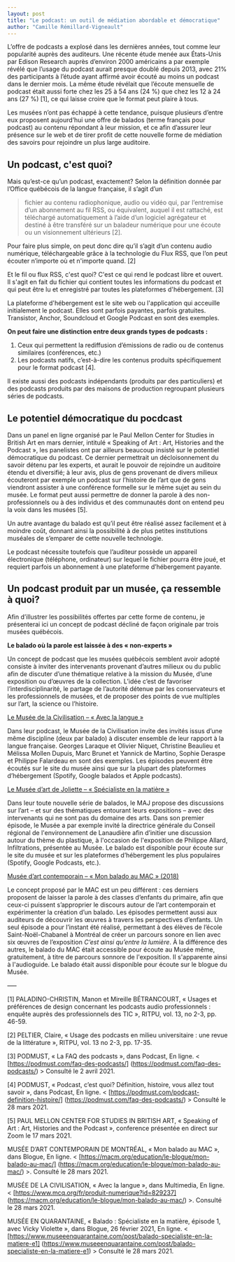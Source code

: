 ```yaml
---
layout: post
title: "Le podcast: un outil de médiation abordable et démocratique"
author: "Camille Rémillard-Vigneault"
---
```


L’offre de podcasts a explosé dans les dernières années, tout comme leur popularité auprès des auditeurs. Une récente étude menée aux États-Unis par Edison Research 
auprès d’environ 2000 américains a par exemple révélé que l’usage du podcast aurait presque doublé depuis 2013, avec 21% des participants à l’étude ayant affirmé 
avoir écouté au moins un podcast dans le dernier mois. La même étude révélait que l’écoute mensuelle de podcast était aussi forte chez les 25 à 54 ans (24 %) que 
chez les 12 à 24 ans (27 %) [1], ce qui laisse croire que le format peut plaire à tous. 

Les musées n’ont pas échappé à cette tendance, puisque plusieurs d’entre eux proposent aujourd’hui une offre de balados (terme français pour podcast) au contenu répondant 
à leur mission, et ce afin d’assurer leur présence sur le web et de tirer profit de cette nouvelle forme de médiation des savoirs pour rejoindre un plus large auditoire. 

## Un podcast, c'est quoi? 

Mais qu’est-ce qu’un podcast, exactement? Selon la définition donnée par l’Office québécois de la langue française, il s’agit d’un 

> fichier au contenu radiophonique, audio ou vidéo qui, par l’entremise d’un abonnement au fil RSS, ou équivalent, auquel il est rattaché, est téléchargé 
automatiquement à l’aide d’un logiciel agrégateur et destiné à être transféré sur un baladeur numérique pour une écoute ou un visionnement ultérieurs [2].

Pour faire plus simple, on peut donc dire qu’il s’agit d’un contenu audio numérique, téléchargeable grâce à la technologie du Flux RSS, que l’on peut écouter n’importe où et n'importe quand. [2]

Et le fil ou flux RSS, c'est quoi? C'est ce qui rend le podcast libre et ouvert. Il s'agit en fait du fichier qui contient toutes les informations du podcast et qui 
peut être lu et enregistré par toutes les plateformes d'hébergement. [3]

La plateforme d'hébergement est le site web ou l'application qui acceuille initialement le podcast. Elles sont parfois payantes, parfois gratuites. Transistor, Anchor, Soundcloud et Google Podcast en sont des exemples. 

**On peut faire une distinction entre deux grands types de podcasts :**
1.	Ceux qui permettent la rediffusion d’émissions de radio ou de contenus similaires (conférences, etc.) 
2.	Les podcasts natifs, c’est-à-dire les contenus produits spécifiquement pour le format podcast [4].

Il existe aussi des podcasts indépendants (produits par des particuliers) et des podcasts produits par des maisons de production regroupant plusieurs séries de podcasts.

## Le potentiel démocratique du pocdcast

Dans un panel en ligne organisé par le Paul Mellon Center for Studies in British Art en mars dernier, intitulé « Speaking of Art : Art, Histories and the Podcast », les 
panelistes ont par ailleurs beaucoup insisté sur le potentiel démocratique du podcast. Ce dernier permettrait un décloisonnement du savoir détenu par les experts, 
et aurait le pouvoir de rejoindre un auditoire étendu et diversifié; à leur avis, plus de gens provenant de divers milieux écouteront par exemple un podcast sur 
l’histoire de l’art que de gens viendront assister à une conférence formelle sur le même sujet au sein du musée. Le format peut aussi permettre de donner la parole 
à des non-professionnels ou à des individus et des communautés dont on entend peu la voix dans les musées [5].

Un autre avantage du balado est qu’il peut être réalisé assez facilement et à moindre coût, donnant ainsi la possibilité à de plus petites institutions muséales de 
s’emparer de cette nouvelle technologie. 

Le podcast nécessite toutefois que l’auditeur possède un appareil électronique (téléphone, ordinateur) sur lequel le fichier pourra être joué, et requiert parfois un 
abonnement à une plateforme d’hébergement payante. 

## Un podcast produit par un musée, ça ressemble à quoi? 

Afin d’illustrer les possibilités offertes par cette forme de contenu, je présenterai ici un concept de podcast décliné de façon originale par trois musées québécois. 

**Le balado où la parole est laissée à des « non-experts »** 

Un concept de podcast que les musées québécois semblent avoir adopté consiste à inviter des intervenants provenant d’autres milieux ou du public afin de discuter d’une 
thématique relative à la mission du Musée, d’une exposition ou d’œuvres de la collection. L’idée c’est de favoriser l’interdisciplinarité, le partage de l’autorité détenue par les conservateurs et les professionnels de musées, et de proposer des points de vue multiples sur l’art, la science ou l’histoire. 

[Le Musée de la Civilisation – « Avec la langue »](https://www.mcq.org/fr/produit-numerique?id=829237)

Dans leur podcast, le Musée de la Civilisation invite des invités issus d’une même discipline (deux par balado) à discuter ensemble de leur rapport à la langue 
française. Georges Laraque et Olivier Niquet, Christine Beaulieu et Mélissa Mollen Dupuis, Marc Brunet et Yannick de Martino, Sophie Deraspe et Philippe Falardeau 
en sont des exemples. Les épisodes peuvent être écoutés sur le site du musée ainsi que sur la plupart des plateformes d’hébergement (Spotify, Google balados et Apple podcasts). 

[Le Musée d’art de Joliette – « Spécialiste en la matière »](https://www.museeenquarantaine.com/post/balado-specialiste-en-la-matiere-e1)

Dans leur toute nouvelle série de balados, le MAJ propose des discussions sur l’art – et sur des thématiques entourant leurs expositions – avec des intervenants qui ne
sont pas du domaine des arts. Dans son premier épisode, le Musée a par exemple invité la directrice générale du Conseil régional de l'environnement de Lanaudière afin 
d’initier une discussion autour du thème du plastique, à l'occasion de l'exposition de Philippe Allard, Infiltrations, présentée au Musée. Le balado est disponible pour 
écoute sur le site du musée et sur les plateformes d’hébergement les plus populaires (Spotify, Google Podcasts, etc.). 

[Musée d’art contemporain – « Mon balado au MAC » (2018)](https://macm.org/education/le-blogue/mon-balado-au-mac/)

Le concept proposé par le MAC est un peu différent : ces derniers proposent de laisser la parole à des classes d’enfants du primaire, afin que ceux-ci puissent s’approprier 
le discours autour de l’art contemporain et expérimenter la création d’un balado. Les épisodes permettent aussi aux auditeurs de découvrir les œuvres à travers les perspectives
d’enfants. Un seul épisode a pour l’instant été réalisé, permettant à des élèves de l’école Saint-Noël-Chabanel à Montréal  de créer un parcours sonore en lien avec six œuvres 
de l’exposition _C’est ainsi qu’entre la lumière_. À la différence des autres, le balado du MAC était accessible pour écoute au Musée même, gratuitement, à titre de parcours sonnore
de l'exposition. Il s'apparente ainsi à l'audioguide. Le balado était aussi disponible pour écoute sur le blogue du Musée. 

–––

[1] PALADINO-CHRISTIN, Manon et Mireille BÉTRANCOURT, « Usages et préférences de design concernant les podcasts audio professionnels : enquête auprès des professionnels des TIC », 
RITPU, vol. 13, no 2-3, pp. 46-59. 

[2] PELTIER, Claire, « Usage des podcasts en milieu universitaire : une revue de la littérature », RITPU, vol. 13 no 2-3, pp. 17-35. 

[3] PODMUST, « La FAQ des podcasts », dans Podcast, En ligne. < [https://podmust.com/faq-des-podcasts/] (https://podmust.com/faq-des-podcasts/) > Consulté le 2 avril 2021.

[4] PODMUST, « Podcast, c’est quoi? Définition, histoire, vous allez tout savoir », dans Podcast, En ligne. 
< [https://podmust.com/podcast-definition-histoire/] (https://podmust.com/faq-des-podcasts/) > Consulté le 28 mars 2021. 

[5] PAUL MELLON CENTER FOR STUDIES IN BRITISH ART, « Speaking of Art : Art, Histories and the Podcast », conference présentée en direct sur Zoom le 17 mars 2021.  

MUSÉE D’ART CONTEMPORAIN DE MONTRÉAL, « Mon balado au MAC », dans Blogue, En ligne. < [https://macm.org/education/le-blogue/mon-balado-au-mac/] 
(https://macm.org/education/le-blogue/mon-balado-au-mac/) >. Consulté le 28 mars 2021.

MUSÉE DE LA CIVILISATION, « Avec la langue », dans Multimedia, En ligne. < [https://www.mcq.org/fr/produit-numerique?id=829237] 
(https://macm.org/education/le-blogue/mon-balado-au-mac/) >. Consulté le 28 mars 2021. 

MUSÉE EN QUARANTAINE, « Balado : Spécialiste en la matière, épisode 1, avec Vicky Violette », dans Blogue, 26 février 2021, En ligne.
< [https://www.museeenquarantaine.com/post/balado-specialiste-en-la-matiere-e1] (https://www.museeenquarantaine.com/post/balado-specialiste-en-la-matiere-e1) > 
Consulté le 28 mars 2021.





